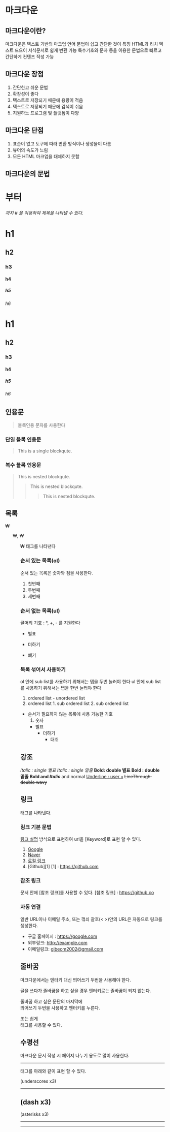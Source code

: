 # 마크다운

## 마크다운이란?

마크다운은 텍스트 기반의 마크업 언어
문법이 쉽고 간단한 것이 특징
HTML과 리치 텍스트 드으이 서식문서로 쉽게 변환 가능
특수기호와 문자 등을 이용한 문법으로 빠르고 간단하게 컨텐츠 작성 가능

## 마크다운 장점

1. 간단한고 쉬운 문법
2. 확장성이 좋다
3. 텍스트로 저장되기 때문에 용량이 적음
4. 텍스트로 저장되기 때문에 검색이 쉬움
5. 지원하느 프로그램 및 플랫폼이 다양

## 마크다운 단점

1. 표준이 없고 도구에 따라 변환 방식이나 생성물이 다름
2. 뷰어의 속도가 느림
3. 모든 HTML 마크업을 대체하지 못함

## 마크다운의 문법

<h1>부터 <h6> 까지 # 을 이용하여 제목을 나타낼 수 있다.

# h1
## h2
### h3
#### h4
##### h5
###### h6

# h1
## h2
### h3
#### h4
##### h5
###### h6

## 인용문

> 블록인용 문자를 사용한다

### 단일 블록 인용문
> This is a single blockqute.

### 복수 블록 인용문

> This is nested blockqute.
> > This is nested blockqute.
> > > This is nested blockqute.

## 목록
₩<ol>₩, ₩<ul>₩ 태그를 나타낸다

### 순서 있는 목록(ol)
순서 있는 목록은 숫자와 점을 사용한다.
1. 첫번째
2. 두번째
3. 세번째

### 순서 없는 목록(ul)
글머리 기호 : *, +, - 를 지원한다

* 별표
+ 더하기
- 뺴기

### 목록 섞어서 사용하기
ol 안에 sub list를 사용하기 위해서는 탭을 두번 눌러야 한다
ul 안에 sub list를 사용하기 위해서는 탭을 한번 눌러야 한다

1. ordered list
        - unordered list
2. ordered list
        1. sub ordered list
        2. sub ordered list
- 순서가 필요하지 않는 목록에 사용 가능한 기호
    1. 숫자
    * 별표
        + 더하기
            - 대쉬

## 강조

*Italic : single 별표*
_Italic : single 밑줄_
**Bold: double 별표**
__Bold : double 밑줄__
**Bold and _Italic_** and normal
<u>Underline : user `u`</u>
~~LineThrough: double wavy~~

## 링크
<a> 태그를 나타낸다.

### 링크 기본 문법

[링크 설명](url) 방식으로 표현하여 url을 [Keyword]로 표현 할 수 있다.

1. [Google](https://google.com)
2. [Naver](https://naver.com "이곳에 작성하는 링크 설명은 사용자에게 보이지 않음")
3. [로컬 링크](../)
4. [Github][1]
[1] : https://github.com

### 참조 링크
문서 안에 [참조 링크]를 사용할 수 있다.
[참조 링크] : https://github.co

### 자동 연결

일반 URL이나 이메일 주소, 또는 꺾쇠 괄호(< >)안의 URL은 자동으로 링크를 생성한다.

* 구글 홈페이지 : https://google.com
* 외부링크: <http://example.com>
* 이메일링크:  <gibeom2002@gmail.com>

## 줄바꿈

마크다운에서는 엔터키 대신 띄어쓰기 두번을 사용해야 한다.  

글을 쓰다가 줄바꿈을 하고 싶을 경우
엔터키로는 줄바꿈이 되지 않는다.  

줄바꿈 하고 싶은 문단의 마지막에  
띄어쓰기 두번을 사용하고 엔터키를 누른다.  

또는 쉽게 <br>태그를 사용할 수 있다.  

## 수평선

마크다운 문서 작성 시 페이지 나누기 용도로 많이 사용한다. <hr/> 태그를 아래와 같이 표현 할 수 있다.

(underscores x3)
___
(dash x3)
---
(asterisks x3)
***

<hr/>
